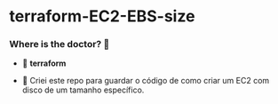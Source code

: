 # terraform-EC2-EBS-size



### Where is the doctor? 👋


- 🔭 **terraform**

- 💬 Criei este repo para guardar o código de como criar um EC2 com disco de um tamanho específico.
